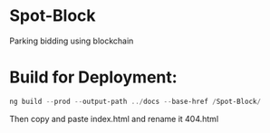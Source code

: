 # Spot-Block

Parking bidding using blockchain

# Build for Deployment:

```Powershell
ng build --prod --output-path ../docs --base-href /Spot-Block/
```

Then copy and paste index.html and rename it 404.html
